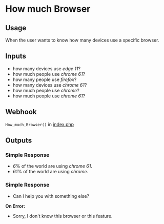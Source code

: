 # How much Browser
## Usage
When the user wants to know how many devices use a specific browser.
## Inputs
* how many devices use _edge_ _11_?
* how much people use _chrome_ _61_?
* how many people use _firefox_?
* how many devices use _chrome_ _61_?
* how much people use _chrome_?
* how much people use _chrome_ _61_?
## Webhook
`How_much_Browser()` in [index.php](../index.php)
## Outputs
### Simple Response
* _6_% of the world are using _chrome_ _61_.
* _61_% of the world are using _chrome_.
### Simple Response
* Can I help you with something else?

**On Error:**

* Sorry, I don't know this browser or this feature.
